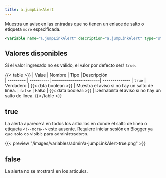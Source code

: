 ```yaml
---
title: a.jumpLinkAlert
---
```


Muestra un aviso en las entradas que no tienen un enlace de salto o etiqueta `more` especificada.

```xml
<Variable name="a.jumpLinkAlert" description="a.jumpLinkAlert" type="string" value="false"/>
```

## Valores disponibles

Si el valor ingresado no es válido, el valor por defecto será `true`.

{{< table >}}
| Value     | Nombre    | Tipo                    | Descripción   
| --------- | ----------| ------------------------| --------------
| `true`    | Verdadero | {{< data boolean >}}    | Muestra el aviso si no hay un salto de línea.
| `false`   | Falso     | {{< data boolean >}}    | Deshabilita el aviso si no hay un salto de línea.
{{< /table >}}


## true

La alerta aparecerá en todos los artículos en donde el salto de línea o etiqueta `<!--more-->` este ausente. Requiere iniciar sesión en Blogger ya que solo es visible para administradores.

{{< preview "/images/variables/admin/a-jumpLinkAlert-true.png" >}}

## false

La alerta no se mostrará en los artículos.

